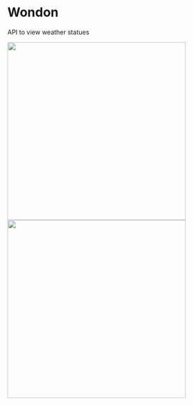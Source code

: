 # Wondon

API to view weather statues



<img src="https://user-images.githubusercontent.com/43480708/73778859-888e9900-4794-11ea-80cf-aba661318f06.jpg" width="400">
<img src="https://user-images.githubusercontent.com/43480708/73778860-888e9900-4794-11ea-922e-6c4538eecf4f.jpg" width="400">


